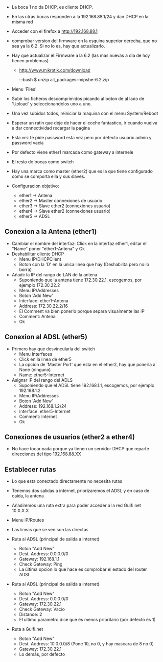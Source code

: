 
- La boca 1 no da DHCP, es cliente DHCP.
- En las otras bocas responden a la 192.168.88.1/24 y dan DHCP en la misma red
- Acceder con el firefox a http://192.168.88.1
- comprobar version del firmware en la esquina superior derecha, que no sea ya la 6.2. Si no lo es, hay que actualizarlo.
- Hay que actualizar el Firmware a la 6.2 (las mas nuevas a dia de hoy tienen problemas)
  - http://www.mikrotik.com/download
 
    :::bash
    $ unzip all_packages-mipsbe-6.2.zip

- Menu 'Files'
- Subir los ficheros descomprimidos picando al boton de al lado de 'Upload' y seleccionandolos uno a uno.
- Una vez subidos todos, reiniciar la maquina con el menu System/Reboot
- Esperar un ratin que deje de hacer el coche fantastico, ir cuando vuelva a dar connectividad recargar la pagina
- Esta vez te pide password esta vez pero por defecto usuario admin y password vacia


- Por defecto viene ether1 marcada como gateway a internele
- El resto de bocas como switch
- Hay una marca como master (ether2) que es la que tiene configurado como se comporta ella y sus slaves.

- Configuracion objetivo:
  - ether1 -> Antena
  - ether2 -> Master connexiones de usuario
  - ether3 -> Slave ether2 (connexiones usuario)
  - ether4 -> Slave ether2 (connexiones usuario)
  - ether5 -> ADSL

## Conexion a la Antena (ether1)

- Cambiar el nombre del interfaz: Click en la interfaz ether1, editar el "Name" poner "ether1-Antena" y Ok
- Deshabilitar cliente DHCP
  - Menu IP/DHCPClient
  - Boton con la 'D' en la unica linea que hay (Deshabilita pero no lo borra)
- Añadir la IP del rango de LAN de la antena
  - Suponiendo que la antena tiene 172.30.22.1, escogemos, por ejemplo 172.30.22.2
  - Menu IP/Addresses
  - Boton 'Add New'
  - Interface: ether1-Antena
  - Address: 172.30.22.2/16
  - El Comment va bien ponerlo porque separa visualmente las IP
  - Comment: Antena
  - Ok

## Conexion al ADSL (ether5)

- Primero hay que desvincularla del switch
  - Menu Interfaces
  - Click en la linea de ether5
  - La opcion de 'Master Port' que esta en el ether2, hay que ponerla a None (ninguno)
  - Name: ether5-Internet
- Asignar IP del rango del ADLS
  - Suponiendo que el ADSL tiene 192.168.1.1, escogemos, por ejemplo 192.168.1.2
  - Menu IP/Addresses
  - Boton 'Add New'
  - Address: 192.168.1.2/24
  - Interface: ether5-Internet
  - Comment: Internet
  - Ok

## Conexiones de usuarios (ether2 a ether4)

- No hace tocar nada porque ya tienen un servidor DHCP que reparte direcciones del tipo 192.168.88.XX


## Establecer rutas


- Lo que esta conectado directamente no necesita rutas
- Tenemos dos salidas a internet, priorizaremos el ADSL y en caso de caida, la antena
- Añadiremos una ruta extra para poder acceder a la red Guifi.net 10.X.X.X

- Menu IP/Routes
- Las lineas que se ven son las directas
- Ruta al ADSL (principal de salida a internet)
  - Boton "Add New"
  - Dest. Address: 0.0.0.0/0
  - Gateway: 192.168.1.1
  - Check Gateway: Ping
  - La última opcion lo que hace es comprobar el estado del router ADSL

- Ruta al ADSL (principal de salida a internet)
  - Boton "Add New"
  - Dest. Address: 0.0.0.0/0
  - Gateway: 172.30.22.1
  - Check Gateway: Vacío
  - Distance: 2
  - El ultimo parametro dice que es menos prioritario (por defecto es 1)

- Ruta a Guifi.net
  - Boton "Add New"
  - Dest. Address: 10.0.0.0/8  (Pone 10, no 0, y hay mascara de 8 no 0)
  - Gateway: 172.30.22.1
  - Lo demás, por defecto

  

  
  
  
  